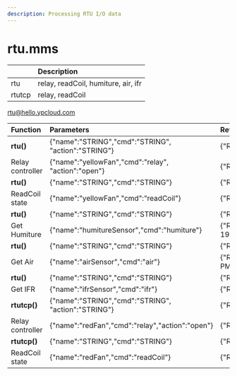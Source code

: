 ```yaml
---
description: Processing RTU I/O data
---
```


# rtu.mms

|  | Description |
| :--- | :--- |
| rtu | relay, readCoil, humiture, air, ifr |
| rtutcp | relay, readCoil |

rtu@hello.ypcloud.com

| Function | Parameters | Return |
| :--- | :--- | :--- |
| **rtu\(\)** | {"name":"STRING","cmd":"STRING", "action":"STRING"} | {"RstCode":"STRING","RstMsg":"STRING","Data":"STRING"} |
| Relay controller | {"name":"yellowFan","cmd":"relay", "action":"open"} | {"RstCode":"0","RstMsg":"OK","Data":"Open success !!"} |
| **rtu\(\)** | {"name":"STRING","cmd":"STRING"} | {"RstCode":"STRING","RstMsg":"STRING","Data":"STRING"} |
| ReadCoil state | {"name":"yellowFan","cmd":"readCoil"} | {"RstCode":"0","RstMsg":"OK","Data":"Is open !!"} |
| **rtu\(\)** | {"name":"STRING","cmd":"STRING"} | {"RstCode":"STRING","RstMsg":"STRING","Data":"STRING"} |
| Get Humiture | {"name":"humitureSensor","cmd":"humiture"} | {"RstCode":"0","RstMsg":"OK","Data":"Temperature: 19.2˚C, Humidity: 48%RH"} |
| **rtu\(\)** | {"name":"STRING","cmd":"STRING"} | {"RstCode":"STRING","RstMsg":"STRING","Data":"STRING"} |
| Get Air | {"name":"airSensor","cmd":"air"} | {"RstCode":"0","RstMsg":"OK","Data":"PM2.5: 1ug/m3, PM10: 1ug/m3"} |
| **rtu\(\)** | {"name":"STRING","cmd":"STRING"} | {"RstCode":"STRING","RstMsg":"STRING","Data":"STRING"} |
| Get IFR | {"name":"ifrSensor","cmd":"ifr"} | {"RstCode":"0","RstMsg":"OK","Data":"Warning !!"} |
| **rtutcp\(\)** | {"name":"STRING","cmd":"STRING", "action":"STRING"} | {"RstCode":"STRING","RstMsg":"STRING","Data":"STRING"} |
| Relay controller | {"name":"redFan","cmd":"relay","action":"open"} | {"RstCode":"0","RstMsg":"OK","Data":"Open success !!"} |
| **rtutcp\(\)** | {"name":"STRING","cmd":"STRING"} | {"RstCode":"STRING","RstMsg":"STRING","Data":"STRING"} |
| ReadCoil state | {"name":"redFan","cmd":"readCoil"} | {"RstCode":"0","RstMsg":"OK","Data":"Is open !!"} |

